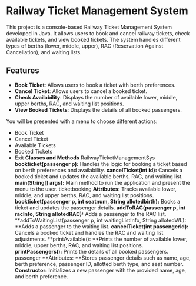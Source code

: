 # Railway Ticket Management System

This project is a console-based Railway Ticket Management System developed in Java. It allows users to book and cancel railway tickets, check available tickets, and view booked tickets. The system handles different types of berths (lower, middle, upper), RAC (Reservation Against Cancellation), and waiting lists.

## Features

- **Book Ticket**: Allows users to book a ticket with berth preferences.
- **Cancel Ticket**: Allows users to cancel a booked ticket.
- **Check Availability**: Displays the number of available lower, middle, upper berths, RAC, and waiting list positions.
- **View Booked Tickets**: Displays the details of all booked passengers.

You will be presented with a menu to choose different actions:
- Book Ticket
- Cancel Ticket
- Available Tickets
- Booked Tickets
- Exit
**Classes and Methods**
RailwayTicketManagementSys
**bookticket(passenger p):** Handles the logic for booking a ticket based on berth preferences and availability.
**cancelTicket(int id):** Cancels a booked ticket and updates the available berths, RAC, and waiting list.
**main(String[] args):** Main method to run the application and present the menu to the user.
ticketbooking
**Attributes:** Tracks available lower, middle, and upper berths, RAC, and waiting list positions.
**bookticket(passenger p, int seatnum, String allotedbirth):** Books a ticket and updates the passenger details.
**addToRAC(passenger p, int racInfo, String allotedRAC):** Adds a passenger to the RAC list.
**addToWaitingList(passenger p, int waitingListInfo, String allotedWL): **Adds a passenger to the waiting list.
**cancelTicket(int passengerId):** Cancels a booked ticket and handles the RAC and waiting list adjustments.
**printAvailable(): **Prints the number of available lower, middle, upper berths, RAC, and waiting list positions.
**printPassengers():** Prints the details of all booked passengers.
passenger
**Attributes: **Stores passenger details such as name, age, berth preference, passenger ID, allotted berth type, and seat number.
**Constructor:** Initializes a new passenger with the provided name, age, and berth preference.



